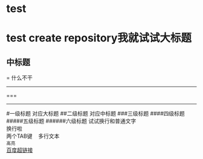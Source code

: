 # test
test create repository我就试试大标题
===
中标题
-
=
什么不干

---

===

***
#一级标题 对应大标题
##二级标题 对应中标题
###三级标题
####四级标题
#####五级标题
######六级标题
试试换行和普通文字</br>
换行啦</br>
    两个TAB键
    多行文本</br>
`高亮`</br>
[百度超链接](http://www.bai.com)
